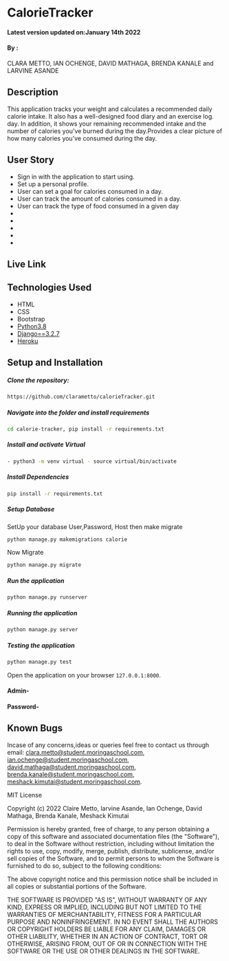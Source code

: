# CalorieTracker

#### Latest version updated on:January 14th 2022
#### By :
CLARA METTO,
IAN OCHENGE,
DAVID MATHAGA,
BRENDA KANALE and
LARVINE ASANDE

## Description
This application  tracks your weight and calculates a recommended daily calorie intake. It also has a well-designed food diary and an exercise log.
day. In addition, it shows your remaining recommended intake and the number of calories you’ve burned during the day.Provides a clear picture of how many calories you’ve consumed during the day.

## User Story 
* Sign in with the application to start using.
* Set up a personal profile.
* User can set a goal for calories consumed in a day.
* User can track the amount of calories consumed in a day.
* User can track the type of food consumed in a given day
* 
* 
* 
* 
* 
##  Live Link 

## Technologies Used

- HTML 
- CSS 
- Bootstrap
- [Python3.8](https://www.python.org/)
- [Django==3.2.7](https://docs.djangoproject.com/en/2.2/)
- [Heroku](https://heroku.com)

## Setup and Installation 
##### Clone the repository: 
 ```bash
https://github.com/clarametto/calorieTracker.git
```
##### Navigate into the folder and install requirements 
 ```bash
cd calorie-tracker, pip install -r requirements.txt
```
##### Install and activate Virtual 
 ```bash
- python3 -m venv virtual - source virtual/bin/activate
```
##### Install Dependencies 
 ```bash
 pip install -r requirements.txt
```
##### Setup Database 
  SetUp your database User,Password, Host then make migrate
 ```bash
python manage.py makemigrations calorie
 ```
 Now Migrate
 ```bash
 python manage.py migrate
```
##### Run the application 
 ```bash
 python manage.py runserver
```
##### Running the application 
 ```bash
 python manage.py server
```
##### Testing the application 
 ```bash
 python manage.py test
```
Open the application on your browser `127.0.0.1:8000`.

####  Admin- 

#### Password-



## Known Bugs

Incase of any concerns,ideas or queries feel free to contact us through email:
clara.metto@student.moringaschool.com,
ian.ochenge@student.moringaschool.com, 
david.mathaga@student.moringaschool.com,
brenda.kanale@student.moringaschool.com,
meshack.kimutai@student.moringaschool.com.



MIT License

Copyright (c) 2022 Claire Metto, larvine Asande, Ian Ochenge, David Mathaga, Brenda Kanale, Meshack Kimutai

Permission is hereby granted, free of charge, to any person obtaining a copy
of this software and associated documentation files (the "Software"), to deal
in the Software without restriction, including without limitation the rights
to use, copy, modify, merge, publish, distribute, sublicense, and/or sell
copies of the Software, and to permit persons to whom the Software is
furnished to do so, subject to the following conditions:

The above copyright notice and this permission notice shall be included in all
copies or substantial portions of the Software.

THE SOFTWARE IS PROVIDED "AS IS", WITHOUT WARRANTY OF ANY KIND, EXPRESS OR
IMPLIED, INCLUDING BUT NOT LIMITED TO THE WARRANTIES OF MERCHANTABILITY,
FITNESS FOR A PARTICULAR PURPOSE AND NONINFRINGEMENT. IN NO EVENT SHALL THE
AUTHORS OR COPYRIGHT HOLDERS BE LIABLE FOR ANY CLAIM, DAMAGES OR OTHER
LIABILITY, WHETHER IN AN ACTION OF CONTRACT, TORT OR OTHERWISE, ARISING FROM,
OUT OF OR IN CONNECTION WITH THE SOFTWARE OR THE USE OR OTHER DEALINGS IN THE
SOFTWARE.
